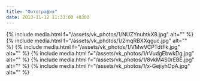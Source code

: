 ```yaml
---
title: "Фотография"
date: 2013-11-12 11:33:00 +0300
---
```



{% include media.html f="/assets/vk_photos/1/NUZYnuhtkX8.jpg" alt="" %}
{% include media.html f="/assets/vk_photos/1/2mqRBXXqguc.jpg" alt="" %}
{% include media.html f="/assets/vk_photos/1/VMwVCPTdtFk.jpg" alt="" %}
{% include media.html f="/assets/vk_photos/1/rVudgEbwkDg.jpg" alt="" %}
{% include media.html f="/assets/vk_photos/1/8vkM4S0rEBE.jpg" alt="" %}
{% include media.html f="/assets/vk_photos/1/x-GejiyhOpA.jpg" alt="" %}
